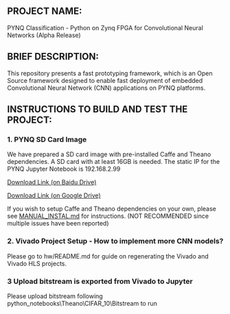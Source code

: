 ## PROJECT NAME: 
PYNQ Classification - Python on Zynq FPGA for Convolutional Neural Networks (Alpha Release)

## BRIEF DESCRIPTION:
This repository presents a fast prototyping framework, which is an Open Source framework designed to enable fast deployment of embedded Convolutional Neural Network (CNN) applications on PYNQ platforms.


## INSTRUCTIONS TO BUILD AND TEST THE PROJECT:

### 1. PYNQ SD Card Image

We have prepared a SD card image with pre-installed Caffe and Theano dependencies. A SD card with at least 16GB is needed. The static IP for the PYNQ Jupyter Notebook is 192.168.2.99

[Download Link (on Baidu Drive)](https://pan.baidu.com/s/1c2EmMvY)

[Download Link (on Google Drive)](https://drive.google.com/open?id=1A9MrN_zzbHYiIHJvnNQYFc3sXqWZBb6o)

If you wish to setup Caffe and Theano dependencies on your own, please see [MANUAL_INSTAL.md](MANUAL_INSTALL.md) for instructions. (NOT RECOMMENDED since multiple issues have been reported)

### 2. Vivado Project Setup - How to implement more CNN models?

Please go to hw/README.md for guide on regenerating the Vivado and Vivado HLS projects.

### 3 Upload bitstream is exported from Vivado to Jupyter
Please upload bitstream following python_notebooks\Theano\CIFAR_10\Bitstream to run
